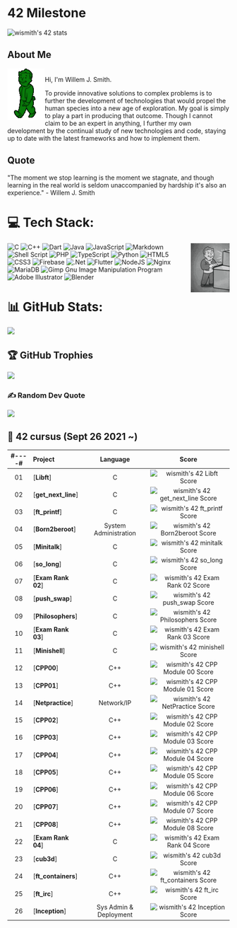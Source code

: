 <!-- ![](https://github.com/jsjohn1951/jsjohn1951/blob/main/graphics/falloutBoy.gif) -->

# 42 Milestone
![wismith's 42 stats](https://badge42.vercel.app/api/v2/cljdfmj8o001108mk9cpopdzu/stats?cursusId=21&coalitionId=187)

## About Me
<img align="left" src="https://github.com/jsjohn1951/jsjohn1951/blob/main/graphics/falloutBoy.gif">\
Hi, I'm Willem J. Smith.

To provide innovative solutions to complex problems is to further the development of technologies that would propel the human species into a new age of exploration. My goal is simply to play a part in producing that outcome. Though I cannot claim to be an expert in anything, I further my own development by the continual study of new technologies and code, staying up to date with the latest frameworks and how to implement them.


## Quote
"The moment we stop learning is the moment we stagnate, and though learning in the real world is seldom unaccompanied by hardship it's also an experience." - Willem J. Smith


# 💻 Tech Stack:
<img align="right" src="https://github.com/jsjohn1951/jsjohn1951/blob/main/graphics/falloutBoy2.gif">

![C](https://img.shields.io/badge/c-%2300599C.svg?style=for-the-badge&logo=c&logoColor=white) ![C++](https://img.shields.io/badge/c++-%2300599C.svg?style=for-the-badge&logo=c%2B%2B&logoColor=white) ![Dart](https://img.shields.io/badge/dart-%230175C2.svg?style=for-the-badge&logo=dart&logoColor=white) ![Java](https://img.shields.io/badge/java-%23ED8B00.svg?style=for-the-badge&logo=java&logoColor=white) ![JavaScript](https://img.shields.io/badge/javascript-%23323330.svg?style=for-the-badge&logo=javascript&logoColor=%23F7DF1E) ![Markdown](https://img.shields.io/badge/markdown-%23000000.svg?style=for-the-badge&logo=markdown&logoColor=white) ![Shell Script](https://img.shields.io/badge/shell_script-%23121011.svg?style=for-the-badge&logo=gnu-bash&logoColor=white) ![PHP](https://img.shields.io/badge/php-%23777BB4.svg?style=for-the-badge&logo=php&logoColor=white) ![TypeScript](https://img.shields.io/badge/typescript-%23007ACC.svg?style=for-the-badge&logo=typescript&logoColor=white) ![Python](https://img.shields.io/badge/python-3670A0?style=for-the-badge&logo=python&logoColor=ffdd54) ![HTML5](https://img.shields.io/badge/html5-%23E34F26.svg?style=for-the-badge&logo=html5&logoColor=white) ![CSS3](https://img.shields.io/badge/css3-%231572B6.svg?style=for-the-badge&logo=css3&logoColor=white) ![Firebase](https://img.shields.io/badge/firebase-%23039BE5.svg?style=for-the-badge&logo=firebase) ![.Net](https://img.shields.io/badge/.NET-5C2D91?style=for-the-badge&logo=.net&logoColor=white) ![Flutter](https://img.shields.io/badge/Flutter-%2302569B.svg?style=for-the-badge&logo=Flutter&logoColor=white) ![NodeJS](https://img.shields.io/badge/node.js-6DA55F?style=for-the-badge&logo=node.js&logoColor=white) ![Nginx](https://img.shields.io/badge/nginx-%23009639.svg?style=for-the-badge&logo=nginx&logoColor=white) ![MariaDB](https://img.shields.io/badge/MariaDB-003545?style=for-the-badge&logo=mariadb&logoColor=white) ![Gimp Gnu Image Manipulation Program](https://img.shields.io/badge/Gimp-657D8B?style=for-the-badge&logo=gimp&logoColor=FFFFFF) ![Adobe Illustrator](https://img.shields.io/badge/adobeillustrator-%23FF9A00.svg?style=for-the-badge&logo=adobeillustrator&logoColor=white) ![Blender](https://img.shields.io/badge/blender-%23F5792A.svg?style=for-the-badge&logo=blender&logoColor=white)

# 📊 GitHub Stats:
<img src="https://github.com/jsjohn1951/jsjohn1951/blob/main/graphics/edit.svg">
<!-- ![](https://github-readme-stats.vercel.app/api?username=jsjohn1951&theme=tokyonight&hide_border=false&include_all_commits=false&count_private=false)
![](https://github-readme-streak-stats.herokuapp.com/?user=jsjohn1951&theme=tokyonight&hide_border=false)
![](https://github-readme-stats.vercel.app/api/top-langs/?username=jsjohn1951&theme=tokyonight&hide_border=false&include_all_commits=false&count_private=false&layout=compact) -->

## 🏆 GitHub Trophies
![](https://github-profile-trophy.vercel.app/?username=jsjohn1951&theme=radical&no-frame=true&no-bg=false&margin-w=4)

### ✍️ Random Dev Quote
![](https://quotes-github-readme.vercel.app/api?type=horizontal&theme=radical)

##  :notebook_with_decorative_cover: 42 cursus (Sept 26 2021 ~)

<div align="center">

| #----# | Project                                                      |            Language            |                            Score                             |
| :----: | :----------------------------------------------------------- | :----------------------------: | :----------------------------------------------------------: |
|   01   | [**Libft**] |               C                        |  ![wismith's 42 Libft Score](https://badge42.vercel.app/api/v2/cljdfmj8o001108mk9cpopdzu/project/2354846)|
|   02   | [**get_next_line**] |               C                | ![wismith's 42 get_next_line Score](https://badge42.vercel.app/api/v2/cljdfmj8o001108mk9cpopdzu/project/2392515)|
|   03   | [**ft_printf**] |               C                    | ![wismith's 42 ft_printf Score](https://badge42.vercel.app/api/v2/cljdfmj8o001108mk9cpopdzu/project/2453781)|
|   04   | [**Born2beroot**] |       System Administration      | ![wismith's 42 Born2beroot Score](https://badge42.vercel.app/api/v2/cljdfmj8o001108mk9cpopdzu/project/2462766)|
|   05   | [**Minitalk**] |               C                     | ![wismith's 42 minitalk Score](https://badge42.vercel.app/api/v2/cljdfmj8o001108mk9cpopdzu/project/2529101)|
|   06   | [**so_long**] |                  C                   | ![wismith's 42 so_long Score](https://badge42.vercel.app/api/v2/cljdfmj8o001108mk9cpopdzu/project/2564926)|
|   07   | [**Exam Rank 02**] |               C                 | ![wismith's 42 Exam Rank 02 Score](https://badge42.vercel.app/api/v2/cljdfmj8o001108mk9cpopdzu/project/2573886)|
|   08   | [**push_swap**] |               C                    | ![wismith's 42 push_swap Score](https://badge42.vercel.app/api/v2/cljdfmj8o001108mk9cpopdzu/project/2580934)|
|   09   | [**Philosophers**] |            C                    | ![wismith's 42 Philosophers Score](https://badge42.vercel.app/api/v2/cljdfmj8o001108mk9cpopdzu/project/2600474)|
|   10   | [**Exam Rank 03**] |               C                 | ![wismith's 42 Exam Rank 03 Score](https://badge42.vercel.app/api/v2/cljdfmj8o001108mk9cpopdzu/project/2586368)|
|   11   | [**Minishell**] |               C                    | ![wismith's 42 minishell Score](https://badge42.vercel.app/api/v2/cljdfmj8o001108mk9cpopdzu/project/2599876)|
|   12   | [**CPP00**] |                    C++                 | ![wismith's 42 CPP Module 00 Score](https://badge42.vercel.app/api/v2/cljdfmj8o001108mk9cpopdzu/project/2847112)|
|   13   | [**CPP01**] |                    C++                 | ![wismith's 42 CPP Module 01 Score](https://badge42.vercel.app/api/v2/cljdfmj8o001108mk9cpopdzu/project/2853338)|
|   14   | [**Netpractice**] |           Network/IP             | ![wismith's 42 NetPractice Score](https://badge42.vercel.app/api/v2/cljdfmj8o001108mk9cpopdzu/project/2821998)|
|   15   | [**CPP02**] |                    C++                 | ![wismith's 42 CPP Module 02 Score](https://badge42.vercel.app/api/v2/cljdfmj8o001108mk9cpopdzu/project/2858831)|
|   16   | [**CPP03**] |                    C++                 | ![wismith's 42 CPP Module 03 Score](https://badge42.vercel.app/api/v2/cljdfmj8o001108mk9cpopdzu/project/2898983)|
|   17   | [**CPP04**] |                    C++                 | ![wismith's 42 CPP Module 04 Score](https://badge42.vercel.app/api/v2/cljdfmj8o001108mk9cpopdzu/project/2905379)|
|   18   | [**CPP05**] |                    C++                 | ![wismith's 42 CPP Module 05 Score](https://badge42.vercel.app/api/v2/cljdfmj8o001108mk9cpopdzu/project/2911425)|
|   19   | [**CPP06**] |                    C++                 | ![wismith's 42 CPP Module 06 Score](https://badge42.vercel.app/api/v2/cljdfmj8o001108mk9cpopdzu/project/2918601)|
|   20   | [**CPP07**] |                    C++                 | ![wismith's 42 CPP Module 07 Score](https://badge42.vercel.app/api/v2/cljdfmj8o001108mk9cpopdzu/project/2922817)|
|   21   | [**CPP08**] |                    C++                 | ![wismith's 42 CPP Module 08 Score](https://badge42.vercel.app/api/v2/cljdfmj8o001108mk9cpopdzu/project/2923822)|
|   22   | [**Exam Rank 04**] |             C                   | ![wismith's 42 Exam Rank 04 Score](https://badge42.vercel.app/api/v2/cljdfmj8o001108mk9cpopdzu/project/2926188)|
|   23   | [**cub3d**] |                   C                    | ![wismith's 42 cub3d Score](https://badge42.vercel.app/api/v2/cljdfmj8o001108mk9cpopdzu/project/2820548)|
|   24   | [**ft_containers**] |            C++                 | ![wismith's 42 ft_containers Score](https://badge42.vercel.app/api/v2/cljdfmj8o001108mk9cpopdzu/project/2964788)|
|   25   | [**ft_irc**] |                   C++                 | ![wismith's 42 ft_irc Score](https://badge42.vercel.app/api/v2/cljdfmj8o001108mk9cpopdzu/project/3093461)|
|   26   | [**Inception**] |          Sys Admin & Deployment    | ![wismith's 42 Inception Score](https://badge42.vercel.app/api/v2/cljdfmj8o001108mk9cpopdzu/project/2964789)|

</div>